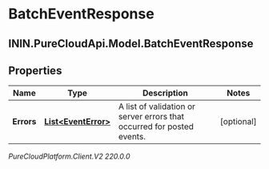 # BatchEventResponse

## ININ.PureCloudApi.Model.BatchEventResponse

## Properties

|Name | Type | Description | Notes|
|------------ | ------------- | ------------- | -------------|
| **Errors** | [**List&lt;EventError&gt;**](EventError) | A list of validation or server errors that occurred for posted events. | [optional] |



_PureCloudPlatform.Client.V2 220.0.0_

